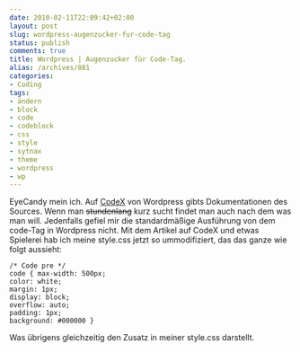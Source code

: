 ```yaml
---
date: 2010-02-11T22:09:42+02:00
layout: post
slug: wordpress-augenzucker-fur-code-tag
status: publish
comments: true
title: Wordpress | Augenzucker für Code-Tag.
alias: /archives/881
categories:
- Coding
tags:
- ändern
- block
- code
- codeblock
- css
- style
- sytnax
- theme
- wordpress
- wp
---
```


EyeCandy mein ich. Auf [CodeX](http://codex.wordpress.org/Writing_Code_in_Your_Posts) von Wordpress gibts Dokumentationen des Sources. Wenn man <del>stundenlang</del> kurz sucht findet man auch nach dem was man will. Jedenfalls gefiel mir die standardmäßige Ausführung von dem code-Tag in Wordpress nicht. Mit dem Artikel auf CodeX und etwas Spielerei hab ich meine style.css jetzt so ummodifiziert, das das ganze wie folgt aussieht:

```
/* Code pre */
code { max-width: 500px;
color: white;
margin: 1px;
display: block;
overflow: auto;
padding: 1px;
background: #000000 }
```


Was übrigens gleichzeitig den Zusatz in meiner style.css darstellt.

